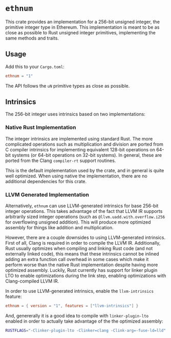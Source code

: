 # `ethnum`

This crate provides an implementation for a 256-bit unsigned integer, the
primitive integer type in Ethereum. This implementation is meant to be as close
as possible to Rust unsigned integer primitives, implementing the same methods
and traits.

## Usage

Add this to your `Cargo.toml`:

```toml
ethnum = "1"
```

The API follows the `uN` primitive types as close as possible.

## Intrinsics

The 256-bit integer uses intrinsics based on two implementations:

### Native Rust Implementation

The integer intrinsics are implemented using standard Rust. The more
complicated operations such as multiplication and division are ported from C
compiler intrinsics for implementing equivalent 128-bit operations on 64-bit
systems (or 64-bit operations on 32-bit systems). In general, these are ported
from the Clang `compiler-rt` support routines.

This is the default implementation used by the crate, and in general is quite
well optimized. When using native the implementation, there are no additional
dependencies for this crate.

### LLVM Generated Implementation

Alternatively, `ethnum` can use LLVM-generated intrinsics for base 256-bit
integer operations. This takes advantage of the fact that LLVM IR supports
arbitrarily sized integer operations (such as `@llvm.uadd.with.overflow.i256`
for overflowing unsigned addition). This will produce more optimized assembly
for things like addition and multiplication.

However, there are a couple downsides to using LLVM-generated intrinsics. First
of all, Clang is required in order to compile the LLVM IR. Additionally, Rust
usually optimizes when compiling and linking Rust code (and not externally
linked code), this means that these intrinsics cannot be inlined adding an extra
function call overhead in some cases which make it perform worse than the native
Rust implementation despite having more optimized assembly. Luckily, Rust
currently has support for linker plugin LTO to enable optimizations during the
link step, enabling optimizations with Clang-compiled LLVM IR.

In order to use LLVM-generated intrinsics, enable the `llvm-intrinsics` feature:

```toml
ethnum = { version = "1", features = ["llvm-intrinsics"] }
```

And, genererally it is a good idea to compile with `linker-plugin-lto` enabled
in order to actually take advantage of the the optimized assembly:

```sh
RUSTFLAGS="-Clinker-plugin-lto -Clinker=clang -Clink-arg=-fuse-ld=lld" cargo build
```
